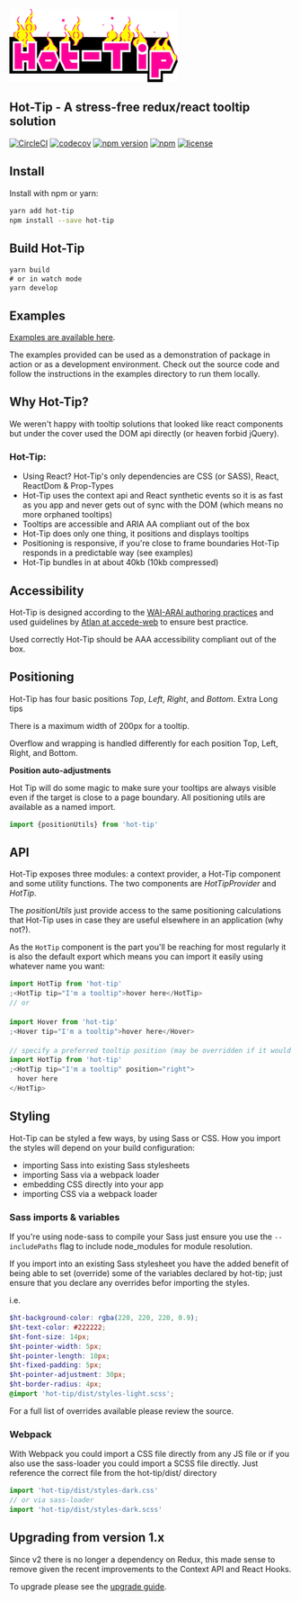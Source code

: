 [![Hot-Tip](https://github.com/adamdharrington/hot-tip/raw/v2-rc/examples/src/images/hot-tip-sm.png?raw=true)](https://github.com/adamdharrington/hot-tip)

## Hot-Tip - A stress-free redux/react tooltip solution

[![CircleCI](https://circleci.com/gh/adamdharrington/hot-tip.svg?style=shield)](https://circleci.com/gh/adamdharrington/hot-tip)
[![codecov](https://codecov.io/gh/adamdharrington/hot-tip/branch/v2-rc/graph/badge.svg)](https://codecov.io/gh/adamdharrington/hot-tip)
[![npm version](https://badge.fury.io/js/hot-tip.svg)](https://npmjs.com/package/hot-tip)
[![npm](https://img.shields.io/npm/dm/hot-tip.svg)](https://npmjs.com/package/hot-tip)
[![license](https://img.shields.io/github/license/adamdharrington/hot-tip.svg)](https://github.com/adamdharrington/hot-tip/blob/master/LICENCE)

## Install

Install with npm or yarn:

```bash
yarn add hot-tip
npm install --save hot-tip
```

## Build Hot-Tip

```shell
yarn build
# or in watch mode
yarn develop
```

## Examples

[Examples are available here](https://adamdharrington.github.io/hot-tip/).

The examples provided can be used as a demonstration of package in action or as
a development environment. Check out the source code and follow the instructions
in the examples directory to run them locally.

## Why Hot-Tip?

We weren't happy with tooltip solutions that looked like react components but under the cover used the DOM api directly (or heaven forbid jQuery).

### Hot-Tip:

- Using React? Hot-Tip's only dependencies are CSS (or SASS), React, ReactDom & Prop-Types
- Hot-Tip uses the context api and React synthetic events so it is as fast as you app and never gets out of sync with the DOM (which means no more orphaned tooltips)
- Tooltips are accessible and ARIA AA compliant out of the box
- Hot-Tip does only one thing, it positions and displays tooltips
- Positioning is responsive, if you're close to frame boundaries Hot-Tip responds in a predictable way (see examples)
- Hot-Tip bundles in at about 40kb (10kb compressed)

## Accessibility

Hot-Tip is designed according to the [WAI-ARAI authoring practices](https://www.w3.org/TR/wai-aria-practices-1.1/#tooltip) and used guidelines by [Atlan at accede-web](https://www.accede-web.com/en/guidelines/rich-interface-components/tooltips-aria/) to ensure best practice.

Used correctly Hot-Tip should be AAA accessibility compliant out of the box.

## Positioning

Hot-Tip has four basic positions _Top_, _Left_, _Right_, and _Bottom_.
Extra Long tips

There is a maximum width of 200px for a tooltip.

Overflow and wrapping is handled differently for each position Top, Left, Right, and Bottom.

**Position auto-adjustments**

Hot Tip will do some magic to make sure your tooltips are always visible even if the target is close to a page boundary. All positioning utils are available as a named import.

```javascript
import {positionUtils} from 'hot-tip'
```

## API

Hot-Tip exposes three modules: a context provider, a Hot-Tip component and some utility functions. The two components are _HotTipProvider_ and _HotTip_.

The _positionUtils_ just provide access to the same positioning calculations that Hot-Tip uses in case they are useful elsewhere in an application (why not?).

As the `HotTip` component is the part you'll be reaching for most regularly it is also the default export which means you can import it easily using whatever name you want:

```javascript
import HotTip from 'hot-tip'
;<HotTip tip="I'm a tooltip">hover here</HotTip>
// or

import Hover from 'hot-tip'
;<Hover tip="I'm a tooltip">hover here</Hover>

// specify a preferred tooltip position (may be overridden if it would not be visible)
import HotTip from 'hot-tip'
;<HotTip tip="I'm a tooltip" position="right">
  hover here
</HotTip>
```

## Styling

Hot-Tip can be styled a few ways, by using Sass or CSS. How you import the
styles will depend on your build configuration:

- importing Sass into existing Sass stylesheets
- importing Sass via a webpack loader
- embedding CSS directly into your app
- importing CSS via a webpack loader

### Sass imports & variables

If you're using node-sass to compile your Sass just ensure you use the
`--includePaths` flag to include node_modules for module resolution.

If you import into an existing Sass stylesheet you have the added benefit of
being able to set (override) some of the variables declared by hot-tip; just
ensure that you declare any overrides befor importing the styles.

i.e.

```scss
$ht-background-color: rgba(220, 220, 220, 0.9);
$ht-text-color: #222222;
$ht-font-size: 14px;
$ht-pointer-width: 5px;
$ht-pointer-length: 10px;
$ht-fixed-padding: 5px;
$ht-pointer-adjustment: 30px;
$ht-border-radius: 4px;
@import 'hot-tip/dist/styles-light.scss';
```

For a full list of overrides available please review the source.

### Webpack

With Webpack you could import a CSS file directly from any JS file or if you
also use the sass-loader you could import a SCSS file directly. Just reference
the correct file from the hot-tip/dist/ directory

```javascript
import 'hot-tip/dist/styles-dark.css'
// or via sass-loader
import 'hot-tip/dist/styles-dark.scss'
```

## Upgrading from version 1.x

Since v2 there is no longer a dependency on Redux, this made sense to remove given the recent improvements to the Context API and React Hooks.

To upgrade please see the [upgrade guide](../upgrading.md).
